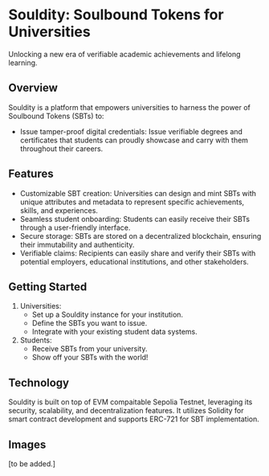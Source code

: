# Souldity: Soulbound Tokens for Universities

Unlocking a new era of verifiable academic achievements and lifelong learning.

## Overview

Souldity is a platform that empowers universities to harness the power of Soulbound Tokens (SBTs) to:

- Issue tamper-proof digital credentials: Issue verifiable degrees and certificates that students can proudly showcase and carry with them throughout their careers.

## Features

- Customizable SBT creation: Universities can design and mint SBTs with unique attributes and metadata to represent specific achievements, skills, and experiences.
- Seamless student onboarding: Students can easily receive their SBTs through a user-friendly interface.
- Secure storage: SBTs are stored on a decentralized blockchain, ensuring their immutability and authenticity.
- Verifiable claims: Recipients can easily share and verify their SBTs with potential employers, educational institutions, and other stakeholders.

## Getting Started

1. Universities:
   - Set up a Souldity instance for your institution.
   - Define the SBTs you want to issue.
   - Integrate with your existing student data systems.
2. Students:
   - Receive SBTs from your university.
   - Show off your SBTs with the world!

## Technology

Souldity is built on top of EVM compaitable Sepolia Testnet, leveraging its security, scalability, and decentralization features. It utilizes Solidity for smart contract development and supports ERC-721 for SBT implementation.

## Images

[to be added.]
